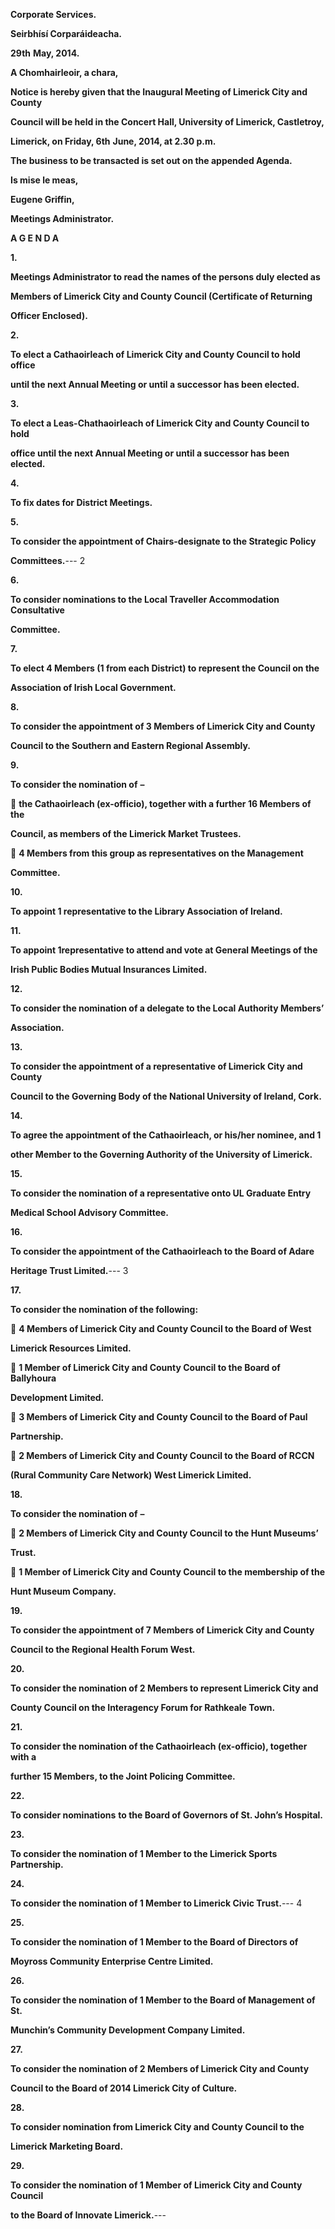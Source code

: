 **Corporate Services.**

**Seirbhísí Corparáideacha.**

**29th** **May, 2014.**

**A Chomhairleoir, a chara,**

**Notice is hereby given that the Inaugural Meeting of Limerick City and County**

**Council will be held in the Concert Hall, University of Limerick, Castletroy,**

**Limerick, on Friday, 6th** **June, 2014, at 2.30 p.m.**

**The business to be transacted is set out on the appended Agenda.**

**Is mise le meas,**

**Eugene Griffin,**

**Meetings Administrator.**

**A G E N D A**

**1.**

**Meetings Administrator to read the names of the persons duly elected as**

**Members of Limerick City and County Council (Certificate of Returning**

**Officer Enclosed).**

**2.**

**To elect a Cathaoirleach of Limerick City and County Council to hold office**

**until the next Annual Meeting or until a successor has been elected.**

**3.**

**To elect a Leas-Chathaoirleach of Limerick City and County Council to hold**

**office until the next Annual Meeting or until a successor has been elected.**

**4.**

**To fix dates for District Meetings.**

**5.**

**To consider the appointment of Chairs-designate to the Strategic Policy**

**Committees.**---
2

**6.**

**To consider nominations to the Local Traveller Accommodation Consultative**

**Committee.**

**7.**

**To elect 4 Members (1 from each District) to represent the Council on the**

**Association of Irish Local Government.**

**8.**

**To consider the appointment of 3 Members of Limerick City and County**

**Council to the Southern and Eastern Regional Assembly.**

**9.**

**To consider the nomination of** **–**

 **the Cathaoirleach (ex-officio), together with a further 16 Members of the**

**Council, as members of the Limerick Market Trustees.**

 **4 Members from this group as representatives on the Management**

**Committee.**

**10.**

**To appoint 1 representative to the Library Association of Ireland.**

**11.**

**To appoint 1representative to attend and vote at General Meetings of the**

**Irish Public Bodies Mutual Insurances Limited.**

**12.**

**To consider the nomination of a delegate to the Local Authority Members’**

**Association.**

**13.**

**To consider the appointment of a representative of Limerick City and County**

**Council to the Governing Body of the National University of Ireland, Cork.**

**14.**

**To agree the appointment of the Cathaoirleach, or his/her nominee, and 1**

**other Member to the Governing Authority of the University of Limerick.**

**15.**

**To consider the nomination of a representative onto UL Graduate Entry**

**Medical School Advisory Committee.**

**16.**

**To consider the appointment of the Cathaoirleach to the Board of Adare**

**Heritage Trust Limited.**---
3

**17.**

**To consider the nomination of the following:**

 **4 Members of Limerick City and County Council to the Board of West**

**Limerick Resources Limited.**

 **1 Member of Limerick City and County Council to the Board of Ballyhoura**

**Development Limited.**

 **3 Members of Limerick City and County Council to the Board of Paul**

**Partnership.**

 **2 Members of Limerick City and County Council to the Board of RCCN**

**(Rural Community Care Network) West Limerick Limited.**

**18.**

**To consider the nomination of** **–**

 **2 Members of Limerick City and County Council to the Hunt Museums’**

**Trust.**

 **1 Member of Limerick City and County Council to the membership of the**

**Hunt Museum Company.**

**19.**

**To consider the appointment of 7 Members of Limerick City and County**

**Council to the Regional Health Forum West.**

**20.**

**To consider the nomination of 2 Members to represent Limerick City and**

**County Council on the Interagency Forum for Rathkeale Town.**

**21.**

**To consider the nomination of the Cathaoirleach (ex-officio), together with a**

**further 15 Members, to the Joint Policing Committee.**

**22.**

**To consider nominations** **to the Board of Governors of St. John’s Hospital.**

**23.**

**To consider the nomination of 1 Member to the Limerick Sports Partnership.**

**24.**

**To consider the nomination of 1 Member to Limerick Civic Trust.**---
4

**25.**

**To consider the nomination of 1 Member to the Board of Directors of**

**Moyross Community Enterprise Centre Limited.**

**26.**

**To consider the nomination of 1 Member to the Board of Management of St.**

**Munchin’s Community Development Company Limited.**

**27.**

**To consider the nomination of 2 Members of Limerick City and County**

**Council to the Board of 2014 Limerick City of Culture.**

**28.**

**To consider nomination from Limerick City and County Council to the**

**Limerick Marketing Board.**

**29.**

**To consider the nomination of 1 Member of Limerick City and County Council**

**to the Board of Innovate Limerick.**---
